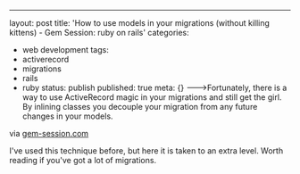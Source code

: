 ---
layout: post
title: 'How to use models in your migrations (without killing kittens) - Gem Session:
  ruby on rails'
categories:
- web development
tags:
- activerecord
- migrations
- rails
- ruby
status: publish
published: true
meta: {}
--->Fortunately, there is a way to use ActiveRecord magic in your migrations and still get the girl. By inlining classes you decouple your migration from any future changes in your models.



via 
[gem-session.com](http://gem-session.com/2010/03/how-to-use-models-in-your-migrations-without-killing-kittens)
    
I've used this technique before, but here it is taken to an extra level.  Worth reading if you've got a lot of migrations.
